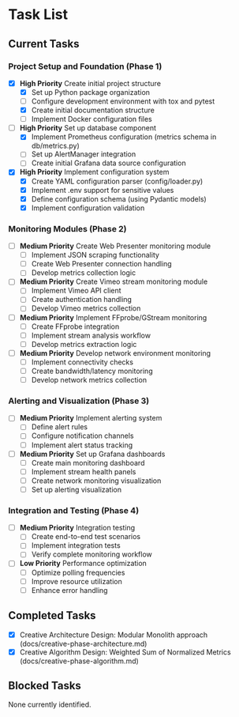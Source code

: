 # Task List

## Current Tasks

### Project Setup and Foundation (Phase 1)

- [x] **High Priority** Create initial project structure 
  - [x] Set up Python package organization
  - [ ] Configure development environment with tox and pytest
  - [x] Create initial documentation structure
  - [ ] Implement Docker configuration files

- [ ] **High Priority** Set up database component
  - [x] Implement Prometheus configuration (metrics schema in db/metrics.py)
  - [ ] Set up AlertManager integration
  - [ ] Create initial Grafana data source configuration

- [x] **High Priority** Implement configuration system
  - [x] Create YAML configuration parser (config/loader.py)
  - [x] Implement .env support for sensitive values
  - [x] Define configuration schema (using Pydantic models)
  - [x] Implement configuration validation

### Monitoring Modules (Phase 2)

- [ ] **Medium Priority** Create Web Presenter monitoring module
  - [ ] Implement JSON scraping functionality
  - [ ] Create Web Presenter connection handling
  - [ ] Develop metrics collection logic

- [ ] **Medium Priority** Create Vimeo stream monitoring module
  - [ ] Implement Vimeo API client
  - [ ] Create authentication handling
  - [ ] Develop Vimeo metrics collection

- [ ] **Medium Priority** Implement FFprobe/GStream monitoring
  - [ ] Create FFprobe integration
  - [ ] Implement stream analysis workflow
  - [ ] Develop metrics extraction logic

- [ ] **Medium Priority** Develop network environment monitoring
  - [ ] Implement connectivity checks
  - [ ] Create bandwidth/latency monitoring
  - [ ] Develop network metrics collection

### Alerting and Visualization (Phase 3)

- [ ] **Medium Priority** Implement alerting system
  - [ ] Define alert rules
  - [ ] Configure notification channels
  - [ ] Implement alert status tracking

- [ ] **Medium Priority** Set up Grafana dashboards
  - [ ] Create main monitoring dashboard
  - [ ] Implement stream health panels
  - [ ] Create network monitoring visualization
  - [ ] Set up alerting visualization

### Integration and Testing (Phase 4)

- [ ] **Medium Priority** Integration testing
  - [ ] Create end-to-end test scenarios
  - [ ] Implement integration tests
  - [ ] Verify complete monitoring workflow

- [ ] **Low Priority** Performance optimization
  - [ ] Optimize polling frequencies
  - [ ] Improve resource utilization
  - [ ] Enhance error handling

## Completed Tasks

- [x] Creative Architecture Design: Modular Monolith approach (docs/creative-phase-architecture.md)
- [x] Creative Algorithm Design: Weighted Sum of Normalized Metrics (docs/creative-phase-algorithm.md)

## Blocked Tasks

None currently identified. 